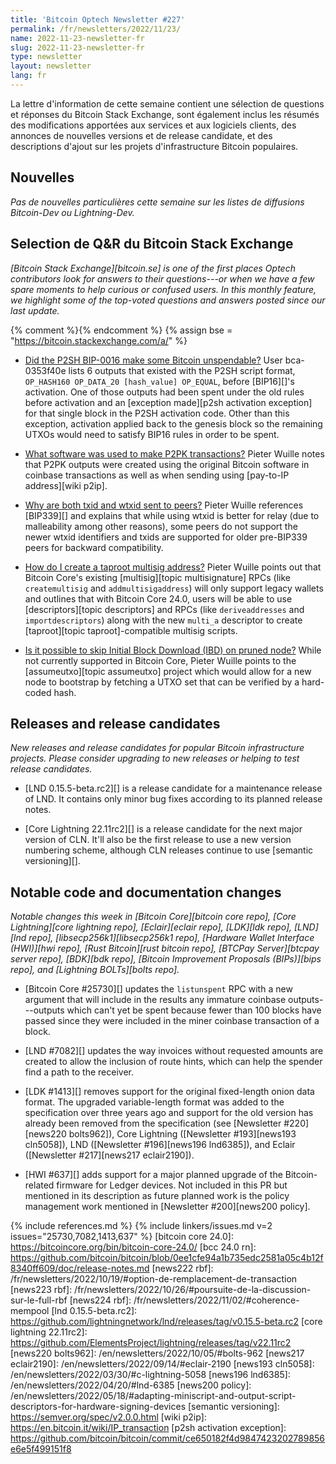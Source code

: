 ```yaml
---
title: 'Bitcoin Optech Newsletter #227'
permalink: /fr/newsletters/2022/11/23/
name: 2022-11-23-newsletter-fr
slug: 2022-11-23-newsletter-fr
type: newsletter
layout: newsletter
lang: fr
---
```

La lettre d'information de cette semaine contient une sélection de questions
et réponses du Bitcoin Stack Exchange, sont également inclus les résumés des
modifications apportées aux services et aux logiciels clients, des annonces
de nouvelles versions et de release candidate, et des descriptions d'ajout
sur les projets d'infrastructure Bitcoin populaires.

## Nouvelles

*Pas de nouvelles particulières cette semaine sur les listes de diffusions
Bitcoin-Dev ou Lightning-Dev.*

## Selection de Q&R du Bitcoin Stack Exchange

*[Bitcoin Stack Exchange][bitcoin.se] is one of the first places Optech
contributors look for answers to their questions---or when we have a
few spare moments to help curious or confused users.  In
this monthly feature, we highlight some of the top-voted questions and
answers posted since our last update.*

{% comment %}<!-- https://bitcoin.stackexchange.com/search?tab=votes&q=created%3a1m..%20is%3aanswer -->{% endcomment %}
{% assign bse = "https://bitcoin.stackexchange.com/a/" %}

- [Did the P2SH BIP-0016 make some Bitcoin unspendable?]({{bse}}115803)
  User bca-0353f40e lists 6 outputs that existed with the P2SH script format,
  `OP_HASH160 OP_DATA_20 [hash_value] OP_EQUAL`, before [BIP16][]'s activation.
  One of those outputs had been spent under the old rules before activation and
  an [exception made][p2sh activation exception] for that single block in the
  P2SH activation code. Other than this exception, activation applied back to
  the genesis block so the remaining UTXOs would need to satisfy BIP16 rules in
  order to be spent.

- [What software was used to make P2PK transactions?]({{bse}}115962)
  Pieter Wuille notes that P2PK outputs were created using the original Bitcoin
  software in coinbase transactions as well as when sending using [pay-to-IP
  address][wiki p2ip].

- [Why are both txid and wtxid sent to peers?]({{bse}}115907)
  Pieter Wuille references [BIP339][] and explains that while using wtxid is
  better for relay (due to malleability among other reasons), some peers do not
  support the newer wtxid identifiers and txids are supported for older
  pre-BIP339 peers for backward compatibility.

- [How do I create a taproot multisig address?]({{bse}}115700)
  Pieter Wuille points out that Bitcoin Core's existing [multisig][topic multisignature] RPCs (like
  `createmultisig` and `addmultisigaddress`) will only support legacy wallets
  and outlines that with Bitcoin Core 24.0, users will be able to use
  [descriptors][topic descriptors] and RPCs (like `deriveaddresses` and
  `importdescriptors`) along with the new `multi_a` descriptor to create
  [taproot][topic taproot]-compatible multisig scripts.

- [Is it possible to skip Initial Block Download (IBD) on pruned node?]({{bse}}116030)
  While not currently supported in Bitcoin Core, Pieter Wuille points to the
  [assumeutxo][topic assumeutxo] project which would allow for a new node to
  bootstrap by fetching a UTXO set that can be verified by a hard-coded hash.

## Releases and release candidates

*New releases and release candidates for popular Bitcoin infrastructure
projects.  Please consider upgrading to new releases or helping to test
release candidates.*

- [LND 0.15.5-beta.rc2][] is a release candidate for a maintenance
  release of LND.  It contains only minor bug fixes according to its
  planned release notes.

- [Core Lightning 22.11rc2][] is a release candidate for the next major
  version of CLN.  It'll also be the first release to use a new version
  numbering scheme, although CLN releases continue to use [semantic
  versioning][].

## Notable code and documentation changes

*Notable changes this week in [Bitcoin Core][bitcoin core repo], [Core
Lightning][core lightning repo], [Eclair][eclair repo], [LDK][ldk repo],
[LND][lnd repo], [libsecp256k1][libsecp256k1 repo], [Hardware Wallet
Interface (HWI)][hwi repo], [Rust Bitcoin][rust bitcoin repo], [BTCPay
Server][btcpay server repo], [BDK][bdk repo], [Bitcoin Improvement
Proposals (BIPs)][bips repo], and [Lightning BOLTs][bolts repo].*

- [Bitcoin Core #25730][] updates the `listunspent` RPC with a new
  argument that will include in the results any immature coinbase
  outputs---outputs which can't yet be spent because fewer than 100
  blocks have passed since they were included in the miner coinbase
  transaction of a block.

- [LND #7082][] updates the way invoices without requested amounts are
  created to allow the inclusion of route hints, which can help the spender find
  a path to the receiver.

- [LDK #1413][] removes support for the original fixed-length onion data
  format.  The upgraded variable-length format was added to the
  specification over three years ago and support for the old version has
  already been removed from the specification (see [Newsletter
  #220][news220 bolts962]), Core Lightning ([Newsletter #193][news193
  cln5058]), LND ([Newsletter #196][news196 lnd6385]), and Eclair
  ([Newsletter #217][news217 eclair2190]).

- [HWI #637][] adds support for a major planned upgrade of the
  Bitcoin-related firmware for Ledger devices.  Not included in this PR
  but mentioned in its description as future planned work is the policy
  management work mentioned in [Newsletter #200][news200 policy].

{% include references.md %}
{% include linkers/issues.md v=2 issues="25730,7082,1413,637" %}
[bitcoin core 24.0]: https://bitcoincore.org/bin/bitcoin-core-24.0/
[bcc 24.0 rn]: https://github.com/bitcoin/bitcoin/blob/0ee1cfe94a1b735edc2581a05c4b12f8340ff609/doc/release-notes.md
[news222 rbf]: /fr/newsletters/2022/10/19/#option-de-remplacement-de-transaction
[news223 rbf]: /fr/newsletters/2022/10/26/#poursuite-de-la-discussion-sur-le-full-rbf
[news224 rbf]: /fr/newsletters/2022/11/02/#coherence-mempool
[lnd 0.15.5-beta.rc2]: https://github.com/lightningnetwork/lnd/releases/tag/v0.15.5-beta.rc2
[core lightning 22.11rc2]: https://github.com/ElementsProject/lightning/releases/tag/v22.11rc2
[news220 bolts962]: /en/newsletters/2022/10/05/#bolts-962
[news217 eclair2190]: /en/newsletters/2022/09/14/#eclair-2190
[news193 cln5058]: /en/newsletters/2022/03/30/#c-lightning-5058
[news196 lnd6385]: /en/newsletters/2022/04/20/#lnd-6385
[news200 policy]: /en/newsletters/2022/05/18/#adapting-miniscript-and-output-script-descriptors-for-hardware-signing-devices
[semantic versioning]: https://semver.org/spec/v2.0.0.html
[wiki p2ip]: https://en.bitcoin.it/wiki/IP_transaction
[p2sh activation exception]: https://github.com/bitcoin/bitcoin/commit/ce650182f4d9847423202789856e6e5f499151f8
